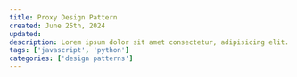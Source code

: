 ```yaml
---
title: Proxy Design Pattern
created: June 25th, 2024
updated:
description: Lorem ipsum dolor sit amet consectetur, adipisicing elit. Cumque deserunt quidem natus ab possimus officiis esse tempora, accusantium aliquid eaque ea autem, dicta, reiciendis illo numquam reprehenderit laudantium id amet quae perspiciatis? Facilis fuga quos, ipsum illo, dicta, tempora obcaecati voluptas minus mollitia consequuntur sed? Laborum quam facere ducimus quisquam.
tags: ['javascript', 'python']
categories: ['design patterns']
---
```

